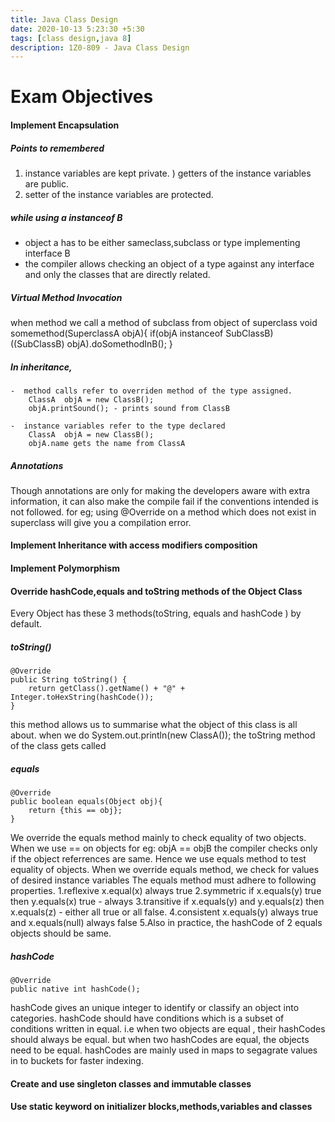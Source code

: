 ```yaml
---
title: Java Class Design
date: 2020-10-13 5:23:30 +5:30
tags: [class design,java 8]
description: 1Z0-809 - Java Class Design
---
```



# Exam Objectives
#### Implement Encapsulation
##### Points to remembered 
1) instance variables are kept private.
) getters of the instance variables are public.
3) setter of the instance variables are protected.


##### while using a instanceof  B
- object a has to be either sameclass,subclass or type implementing interface B
- the compiler allows checking an object of a type against any interface and
  only the classes that are directly related.
      
##### Virtual Method Invocation
when method we call a method of subclass from object of superclass
    void somemethod(SuperclassA objA){ 
        if(objA instanceof SubClassB)
            ((SubClassB) objA).doSomethodInB();
    }
        
##### In inheritance,
    -  method calls refer to overriden method of the type assigned.
        ClassA  objA = new ClassB();
        objA.printSound(); - prints sound from ClassB 

    -  instance variables refer to the type declared
        ClassA  objA = new ClassB();
        objA.name gets the name from ClassA   

##### Annotations
Though annotations are  only for  making the developers aware with extra information, 
it can also make the compile fail if the conventions intended is not followed.
for eg; using @Override on a method which does not exist in superclass will give you a compilation error.
 
#### Implement Inheritance with access modifiers composition
#### Implement Polymorphism

#### Override hashCode,equals and toString methods of the Object Class
Every Object has these 3 methods(toString, equals and hashCode ) by default.
##### toString()
    @Override
    public String toString() {
        return getClass().getName() + "@" + Integer.toHexString(hashCode());
    }
this method allows us to summarise what the object of  this class is all about.
when we do System.out.println(new ClassA()); the toString method of the class gets called
##### equals
    @Override
    public boolean equals(Object obj){
        return {this == obj};
    }
We override the equals method mainly to check equality of two objects. 
When we use == on objects for eg: objA == objB
the compiler checks only if the object referrences are same. Hence we use equals method
to test equality of objects. When we override equals method, we check for values of desired instance variables
The equals method must adhere to following properties.
1.reflexive  x.equal(x) always true
2.symmetric  if x.equals(y) true then y.equals(x) true - always
3.transitive if x.equals(y) and y.equals(z) then x.equals(z) - either all true or all false.
4.consistent x.equals(y) always true and x.equals(null) always false
5.Also in practice, the hashCode of 2 equals objects should be same.

##### hashCode
    @Override
    public native int hashCode();

hashCode gives an unique integer to identify or classify an object into categories.
hashCode should have conditions which is a subset of conditions written in equal.
i.e when two objects are equal , their hashCodes should always be equal.
but when two hashCodes are equal, the objects need to be equal.
hashCodes are mainly used in maps to segagrate values in to buckets for faster indexing.


#### Create and use  singleton classes and immutable classes
#### Use static keyword on initializer blocks,methods,variables and classes
